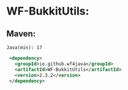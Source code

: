 # WF-BukkitUtils:
## Maven:
`Java(min): 17`
```xml
 <dependency>
   <groupId>io.github.wf4java</groupId>
   <artifactId>WF-BukkitUtils</artifactId>
   <version>2.3.2</version>
 </dependency>
```
